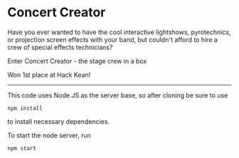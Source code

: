 # Concert Creator

Have you ever wanted to have the cool interactive lightshows, pyrotechnics, or projection screen effects with your band, but couldn't afford to hire a crew of special effects technicians?

Enter Concert Creator - the stage crew in a box

Won 1st place at Hack Kean!

---

This code uses Node.JS as the server base, so after cloning be sure to use
```node
npm install
```
to install necessary dependencies.

To start the node server, run
```node
npm start
```
